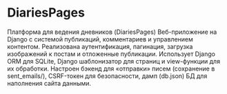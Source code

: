 # DiariesPages

Платформа для ведения дневников (DiariesPages)
Веб-приложение на Django с системой публикаций, комментариев и управлением контентом. Реализована аутентификация, пагинация, загрузка изображений к постам и отложенные публикации. Использует Django ORM для SQLite, Django шаблонизатор для страниц и view-функции для их обработки. Настроен бэкенд для «отправки» писем (сохранение в sent_emails/), CSRF-токен для безопасности, дамп (db.json) БД для наполнения сайта данными.
